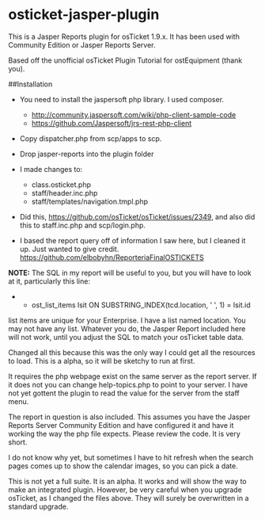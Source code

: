 # osticket-jasper-plugin

This is a Jasper Reports plugin for osTicket 1.9.x.  It has been used with Community Edition or Jasper Reports Server.  

Based off the unofficial osTicket Plugin Tutorial for ostEquipment (thank you).

##Installation

- You need to install the jaspersoft php library.  I used composer.
  - http://community.jaspersoft.com/wiki/php-client-sample-code
  - https://github.com/Jaspersoft/jrs-rest-php-client

- Copy dispatcher.php from scp/apps to scp.

- Drop jasper-reports into the plugin folder

- I made changes to:

  - class.osticket.php
  - staff/header.inc.php
  - staff/templates/navigation.tmpl.php
  
- Did this, https://github.com/osTicket/osTicket/issues/2349, and also did this to staff.inc.php and scp/login.php.

- I based the report query off of information I saw here, but I cleaned it up.  Just wanted to give credit.  https://github.com/elbobyhn/ReporteriaFinalOSTICKETS

**NOTE:**  The SQL in my report will be useful to you, but you will have to look at it, particularly this line:

 - - ost_list_items lsit ON SUBSTRING_INDEX(tcd.location, ' ', 1) = lsit.id
 
 list items are unique for your Enterprise.  I have a list named location.  You may not have any list.  Whatever you do, the Jasper Report included here will not work, until you adjust the SQL to match your osTicket table data.


Changed all this because this was the only way I could get all the resources to load.  This is a alpha, so it will be sketchy to run at first.

It requires the php webpage exist on the same server as the report server.  If it does not you can change help-topics.php to point to your server.  I have not yet gottent the plugin to read the value for the server from the staff menu.

The report in question is also included.  This assumes you have the Jasper Reports Server Community Edition and have configured it and have it working the way the php file expects.  Please review the code.  It is very short.

I do not know why yet, but sometimes I have to hit refresh when the search pages comes up to show the calendar images, so you can pick a date.

This is not yet a full suite.  It is an alpha.  It works and will show the way to make an integrated plugin.  However, be very careful when you upgrade osTicket, as I changed the files above.  They will surely be overwritten in a standard upgrade.
